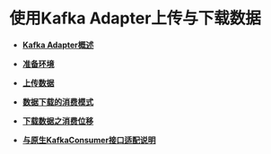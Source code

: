 # 使用Kafka Adapter上传与下载数据<a name="dgc_01_0242"></a>

-   **[Kafka Adapter概述](Kafka-Adapter概述.md)**  

-   **[准备环境](准备环境.md)**  

-   **[上传数据](上传数据.md)**  

-   **[数据下载的消费模式](数据下载的消费模式.md)**  

-   **[下载数据之消费位移](下载数据之消费位移.md)**  

-   **[与原生KafkaConsumer接口适配说明](与原生KafkaConsumer接口适配说明.md)**  


